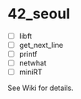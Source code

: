 # 42_seoul

* [ ] libft
* [ ] get_next_line
* [ ] printf
* [ ] netwhat
* [ ] miniRT

See Wiki for details.